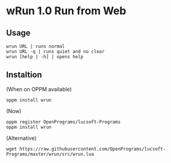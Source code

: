 # wRun 1.0 Run from Web

## Usage
  
    wrun URL | runs normal
    wrun URL -q | runs quiet and no clear
    wrun [help | -h] | opens help

## Instaltion

(When on OPPM available)
    
    oppm install wrun
    
(Now)

    oppm register OpenPrograms/lucsoft-Programs
    oppm install wrun

(Alternative)

    wget https://raw.githubusercontent.com/OpenPrograms/lucsoft-Programs/master/wrun/src/wrun.lua
